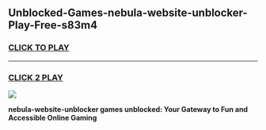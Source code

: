 
## Unblocked-Games-nebula-website-unblocker-Play-Free-s83m4
<h3>
<a href="https://premium76.site?title=nebula-website-unblocker&ref=18A1">CLICK TO PLAY</a></h3>
<hr>

<h3>
<a href="https://premium76.site?title=nebula-website-unblocker&ref=18A1">CLICK 2 PLAY</a>
  
</h3>

<a href="https://premium76.site?title=nebula-website-unblocker&ref=18A1"><img src="https://clearcache.store/games.png"></a>


**nebula-website-unblocker games unblocked: Your Gateway to Fun and Accessible Online Gaming**

